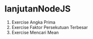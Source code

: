 # lanjutanNodeJS

1.  Exercise Angka Prima
2.  Exercise Faktor Persekutuan Terbesar
3.  Exercise Mencari Mean